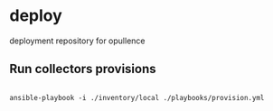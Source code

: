 # deploy
deployment repository for opullence

## Run collectors provisions

```

ansible-playbook -i ./inventory/local ./playbooks/provision.yml

```